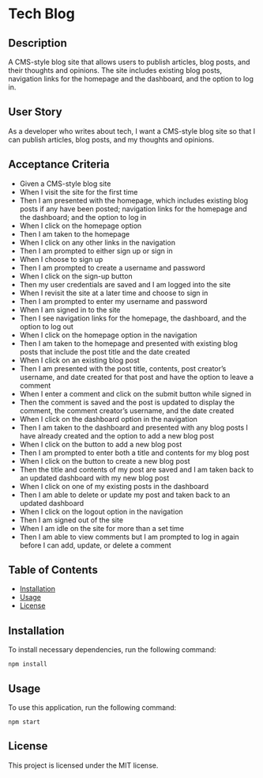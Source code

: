 # Tech Blog

## Description
A CMS-style blog site that allows users to publish articles, blog posts, and their thoughts and opinions. The site includes existing blog posts, navigation links for the homepage and the dashboard, and the option to log in.

## User Story
As a developer who writes about tech, I want a CMS-style blog site so that I can publish articles, blog posts, and my thoughts and opinions.

## Acceptance Criteria
- Given a CMS-style blog site
- When I visit the site for the first time
- Then I am presented with the homepage, which includes existing blog posts if any have been posted; navigation links for the homepage and the dashboard; and the option to log in
- When I click on the homepage option
- Then I am taken to the homepage
- When I click on any other links in the navigation
- Then I am prompted to either sign up or sign in
- When I choose to sign up
- Then I am prompted to create a username and password
- When I click on the sign-up button
- Then my user credentials are saved and I am logged into the site
- When I revisit the site at a later time and choose to sign in
- Then I am prompted to enter my username and password
- When I am signed in to the site
- Then I see navigation links for the homepage, the dashboard, and the option to log out
- When I click on the homepage option in the navigation
- Then I am taken to the homepage and presented with existing blog posts that include the post title and the date created
- When I click on an existing blog post
- Then I am presented with the post title, contents, post creator’s username, and date created for that post and have the option to leave a comment
- When I enter a comment and click on the submit button while signed in
- Then the comment is saved and the post is updated to display the comment, the comment creator’s username, and the date created
- When I click on the dashboard option in the navigation
- Then I am taken to the dashboard and presented with any blog posts I have already created and the option to add a new blog post
- When I click on the button to add a new blog post
- Then I am prompted to enter both a title and contents for my blog post
- When I click on the button to create a new blog post
- Then the title and contents of my post are saved and I am taken back to an updated dashboard with my new blog post
- When I click on one of my existing posts in the dashboard
- Then I am able to delete or update my post and taken back to an updated dashboard
- When I click on the logout option in the navigation
- Then I am signed out of the site
- When I am idle on the site for more than a set time
- Then I am able to view comments but I am prompted to log in again before I can add, update, or delete a comment

## Table of Contents
- [Installation](#installation)
- [Usage](#usage)
- [License](#license)

## Installation
To install necessary dependencies, run the following command:

```
npm install
```

## Usage
To use this application, run the following command:

```
npm start
```

## License
This project is licensed under the MIT license.